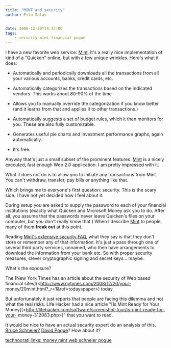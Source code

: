 ```yaml
---
title: "MINT and security"
author: Pito Salas


date: 2008-12-20T14:32:00
tags:
    - security-mint-financial-pogue
---
```




I have a new favorite web service: [Mint](<http://www.mint.com/>). It's a
really nice implementation of kind of a "Quicken" online, but with a few
unique wrinkles. Here's what it does:

  * Automatically and periodically downloads all the transactions from all your various accounts, banks, credit cards, etc.

  * Automatically categorizes the transactions based on the indicated vendors. This works about 80-90% of the time

  * Allows you to manually override the categorization if you know better (and it learns from that and applies it to other transactions.)

  * Automatically suggests a set of budget rules, which it then monitors for you. These are also fully customizable.

  * Generates useful pie charts and investment performance graphs, again automatically.

  * It's free.

Anyway that's just a small subset of the prominent features.
[Mint](<http://www.mint.com/>) is a nicely executed, fast enough Web 2.0
application. I am pretty impressed with it.

What it does not do is to allow you to initiate any transactions from Mint.
You can't withdraw, transfer, pay bills or anything like that.

Which brings me to everyone's first question: security. This is the scary
side. I have not yet decided how I feel about it.

During setup you are asked to supply the password to each of your financial
institutions (exactly what Quicken and Microsoft Money ask you to do. After
all, you assume that the passwords never leave Quicken's files on your
computer, but you don't really know that.) When I describe
[Mint](<http://www.mint.com/>) to people, many of them **freak out** at this
point.

Reading [Mint's extensive security FAQ](<http://www.mint.com/privacy/>), what
they say is that they don't store or remember any of that information. It's
just a pass through one of several third party services, unnamed, who then
have arrangements to download the information from your bank etc. So with
proper security measures, clever cryptographic signing and secret keys… maybe.

What's the exposure?

The [New York Times has an article about the security of Web based financial
sites](<http://www.nytimes.com/2008/12/20/your-
money/20mint.html?_r=1&ref=todayspaper>) today.

But unfortunately it just reports that people are facing this dilemma and not
what the real risks. Life Hacker had a nice article "[Is Mint Ready for Your
Money](<http://lifehacker.com/software/screenshot-tour/is-mint-ready-for-your-
money-312083.php>)" that you want to read.

It would be nice to have an actual security expert do an analysis of this.
[Bruce Schneier?](<http://www.schneier.com/blog/>) [David
Pogue](<http://pogue.blogs.nytimes.com/>)? How about it?

[technoorati links: money mint web schneier
pogue](<http://technorati.com/tag/money%20mint%20web%20schneier%20pogue>)


